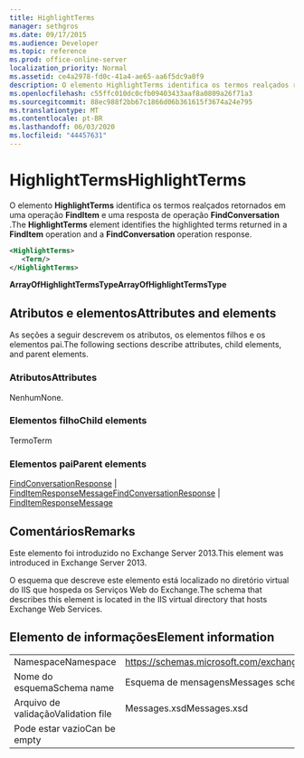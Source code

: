 ```yaml
---
title: HighlightTerms
manager: sethgros
ms.date: 09/17/2015
ms.audience: Developer
ms.topic: reference
ms.prod: office-online-server
localization_priority: Normal
ms.assetid: ce4a2978-fd0c-41a4-ae65-aa6f5dc9a0f9
description: O elemento HighlightTerms identifica os termos realçados retornados em uma operação FindItem e uma resposta de operação FindConversation.
ms.openlocfilehash: c55ffc010dc0cfb09403433aaf8a0809a26f71a3
ms.sourcegitcommit: 88ec988f2bb67c1866d06b361615f3674a24e795
ms.translationtype: MT
ms.contentlocale: pt-BR
ms.lasthandoff: 06/03/2020
ms.locfileid: "44457631"
---
```

# <a name="highlightterms"></a><span data-ttu-id="c2820-103">HighlightTerms</span><span class="sxs-lookup"><span data-stu-id="c2820-103">HighlightTerms</span></span>

<span data-ttu-id="c2820-104">O elemento **HighlightTerms** identifica os termos realçados retornados em uma operação **FindItem** e uma resposta de operação **FindConversation** .</span><span class="sxs-lookup"><span data-stu-id="c2820-104">The **HighlightTerms** element identifies the highlighted terms returned in a **FindItem** operation and a **FindConversation** operation response.</span></span> 
  
```XML
<HighlightTerms>
   <Term/>
</HighlightTerms>
```

 <span data-ttu-id="c2820-105">**ArrayOfHighlightTermsType**</span><span class="sxs-lookup"><span data-stu-id="c2820-105">**ArrayOfHighlightTermsType**</span></span>
## <a name="attributes-and-elements"></a><span data-ttu-id="c2820-106">Atributos e elementos</span><span class="sxs-lookup"><span data-stu-id="c2820-106">Attributes and elements</span></span>

<span data-ttu-id="c2820-107">As seções a seguir descrevem os atributos, os elementos filhos e os elementos pai.</span><span class="sxs-lookup"><span data-stu-id="c2820-107">The following sections describe attributes, child elements, and parent elements.</span></span>
  
### <a name="attributes"></a><span data-ttu-id="c2820-108">Atributos</span><span class="sxs-lookup"><span data-stu-id="c2820-108">Attributes</span></span>

<span data-ttu-id="c2820-109">Nenhum</span><span class="sxs-lookup"><span data-stu-id="c2820-109">None.</span></span>
  
### <a name="child-elements"></a><span data-ttu-id="c2820-110">Elementos filho</span><span class="sxs-lookup"><span data-stu-id="c2820-110">Child elements</span></span>

<span data-ttu-id="c2820-111">Termo</span><span class="sxs-lookup"><span data-stu-id="c2820-111">Term</span></span>
  
### <a name="parent-elements"></a><span data-ttu-id="c2820-112">Elementos pai</span><span class="sxs-lookup"><span data-stu-id="c2820-112">Parent elements</span></span>

<span data-ttu-id="c2820-113">[FindConversationResponse](findconversationresponse.md)  |  [FindItemResponseMessage](finditemresponsemessage.md)</span><span class="sxs-lookup"><span data-stu-id="c2820-113">[FindConversationResponse](findconversationresponse.md) | [FindItemResponseMessage](finditemresponsemessage.md)</span></span>
  
## <a name="remarks"></a><span data-ttu-id="c2820-114">Comentários</span><span class="sxs-lookup"><span data-stu-id="c2820-114">Remarks</span></span>

<span data-ttu-id="c2820-115">Este elemento foi introduzido no Exchange Server 2013.</span><span class="sxs-lookup"><span data-stu-id="c2820-115">This element was introduced in Exchange Server 2013.</span></span>
  
<span data-ttu-id="c2820-116">O esquema que descreve este elemento está localizado no diretório virtual do IIS que hospeda os Serviços Web do Exchange.</span><span class="sxs-lookup"><span data-stu-id="c2820-116">The schema that describes this element is located in the IIS virtual directory that hosts Exchange Web Services.</span></span>
  
## <a name="element-information"></a><span data-ttu-id="c2820-117">Elemento de informações</span><span class="sxs-lookup"><span data-stu-id="c2820-117">Element information</span></span>

|||
|:-----|:-----|
|<span data-ttu-id="c2820-118">Namespace</span><span class="sxs-lookup"><span data-stu-id="c2820-118">Namespace</span></span>  <br/> |https://schemas.microsoft.com/exchange/services/2006/messages  <br/> |
|<span data-ttu-id="c2820-119">Nome do esquema</span><span class="sxs-lookup"><span data-stu-id="c2820-119">Schema name</span></span>  <br/> |<span data-ttu-id="c2820-120">Esquema de mensagens</span><span class="sxs-lookup"><span data-stu-id="c2820-120">Messages schema</span></span>  <br/> |
|<span data-ttu-id="c2820-121">Arquivo de validação</span><span class="sxs-lookup"><span data-stu-id="c2820-121">Validation file</span></span>  <br/> |<span data-ttu-id="c2820-122">Messages.xsd</span><span class="sxs-lookup"><span data-stu-id="c2820-122">Messages.xsd</span></span>  <br/> |
|<span data-ttu-id="c2820-123">Pode estar vazio</span><span class="sxs-lookup"><span data-stu-id="c2820-123">Can be empty</span></span>  <br/> ||
   

